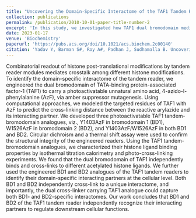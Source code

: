 ```yaml
---
title: "Uncovering the Domain-Specific Interactome of the TAF1 Tandem Reader Using Site-Specific Azide-Acetyllysine Photochemistry"
collection: publications
permalink: /publication/2010-10-01-paper-title-number-2
excerpt: 'In this study, we investigated how TAF1 dual bromodomain mediates crosstalk among histone modifications. We engineered TAF1 to carry a photoactivatable amino acid, AzF and created analogs targeting each bromodomain separately and both together. Structural integrity was confirmed, and binding properties to acetylated histone ligands were characterized. Both bromodomains independently recognized unique interacting partners at the cellular level. Our findings suggest that BD1 and BD2 of the TAF1 tandem reader independently regulate downstream cellular functions by recognizing specific interacting partners.'
date: 2023-01-17
venue: 'Biochemistry'
paperurl: 'https://pubs.acs.org/doi/10.1021/acs.biochem.2c00140'
citation: 'Yadav Y, Barman S#, Roy A#, Padhan J, Sudhamalla B. Uncovering the Domain-Specific Interactome of the TAF1 Tandem Reader Using Site-Specific Azide-Acetyllysine Photochemistry. Biochemistry. 2023 Jan 17;62(2):270-280'
---
```


Combinatorial readout of histone post-translational modifications by tandem reader modules mediates crosstalk among different histone modifications. To identify the domain-specific interactome of the tandem reader, we engineered the dual bromodomain of TATA-binding protein-associated factor-1 (TAF1) to carry a photoactivatable unnatural amino acid, 4-azido-l-phenylalanine (AzF), via amber suppressor mutagenesis. Using computational approaches, we modeled the targeted residues of TAF1 with AzF to predict the cross-linking distance between the reactive arylazide and its interacting partner. We developed three photoactivatable TAF1 tandem-bromodomain analogues, viz., Y1403AzF in bromodomain 1 (BD1), W1526AzF in bromodomain 2 (BD2), and Y1403AzF/W1526AzF in both BD1 and BD2. Circular dichroism and a thermal shift assay were used to confirm the structural integrity of the engineered readers. Using the TAF1 tandem-bromodomain analogues, we characterized their histone ligand binding properties by isothermal titration calorimetry and photo-cross-linking experiments. We found that the dual bromodomain of TAF1 independently binds and cross-links to different acetylated histone ligands. We further used the engineered BD1 and BD2 analogues of the TAF1 tandem readers to identify their domain-specific interacting partners at the cellular level. Both BD1 and BD2 independently cross-link to a unique interactome, and importantly, the dual cross-linker carrying TAF1 analogue could capture both BD1- and BD2-specific interactomes. Our work concludes that BD1 and BD2 of the TAF1 tandem reader independently recognize their interacting partners to regulate downstream cellular functions.